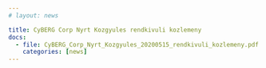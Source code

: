 ```yaml
---
# layout: news

title: CyBERG Corp Nyrt Kozgyules rendkivuli kozlemeny
docs:
  - file: CyBERG_Corp_Nyrt_Kozgyules_20200515_rendkivuli_kozlemeny.pdf
    categories: [news]
---
```

